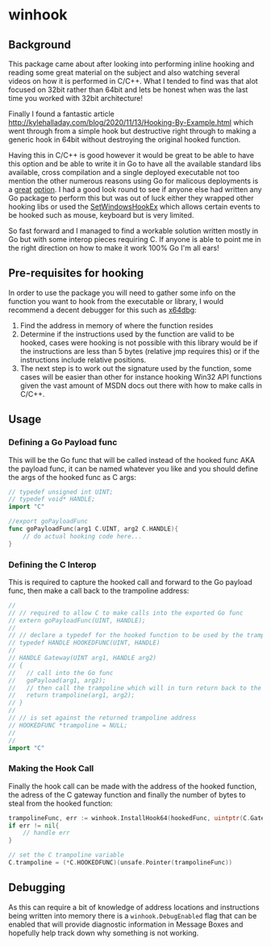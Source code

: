 # winhook

## Background

This package came about after looking into performing inline hooking and reading some great material on the subject and also watching several videos on how it is performed in C/C++. What I tended to find was that alot focused on 32bit rather than 64bit and lets be honest when was the last time you worked with 32bit architecture! 

Finally I found a fantastic article http://kylehalladay.com/blog/2020/11/13/Hooking-By-Example.html which went through from a simple hook but destructive right through to making a generic hook in 64bit without destroying the original hooked function.

Having this in C/C++ is good however it would be great to be able to have this option and be able to write it in Go to have all the available standard libs available, cross compilation and a single deployed executable not too mention the other numerous reasons using Go for malicous deployments is a [great](https://www.youtube.com/watch?v=3RQb05ITSyk) [option](https://www.youtube.com/watch?v=AGLunpPtOgM). I had a good look round to see if anyone else had written any Go package to perform this but was out of luck either they wrapped other hooking libs or used the [SetWindowsHookEx](https://learn.microsoft.com/en-us/windows/win32/api/winuser/nf-winuser-setwindowshookexa) which allows certain events to be hooked such as mouse, keyboard but is very limited.

So fast forward and I managed to find a workable solution written mostly in Go but with some interop pieces requiring C. If anyone is able to point me in the right direction on how to make it work 100% Go I'm all ears!

## Pre-requisites for hooking

In order to use the package you will need to gather some info on the function you want to hook from the executable or library, I would recommend a decent debugger for this such as [x64dbg](https://x64dbg.com/):

1. Find the address in memory of where the function resides
2. Determine if the instructions used by the function are valid to be hooked, cases were hooking is not possible with this library would be if the instructions are less than 5 bytes (relative jmp requires this) or if the instructions include relative positions.
3. The next step is to work out the signature used by the function, some cases will be easier than other for instance hooking Win32 API functions given the vast amount of MSDN docs out there with how to make calls in C/C++.

## Usage

### Defining a Go Payload func

This will be the Go func that will be called instead of the hooked func AKA the payload func, it can be named whatever you like and you should define the args of the hooked func as C args:

~~~go
// typedef unsigned int UINT;
// typedef void* HANDLE;
import "C"

//export goPayloadFunc
func goPayloadFunc(arg1 C.UINT, arg2 C.HANDLE){
    // do actual hooking code here...
}
~~~

### Defining the C Interop 

This is required to capture the hooked call and forward to the Go payload func, then make a call back to the trampoline address:

~~~go
//
// // required to allow C to make calls into the exported Go func
// extern goPayloadFunc(UINT, HANDLE);
//
// // declare a typedef for the hooked function to be used by the trampoline
// typedef HANDLE HOOKEDFUNC(UINT, HANDLE)
//
// HANDLE Gateway(UINT arg1, HANDLE arg2)
// {
//   // call into the Go func
//   goPayload(arg1, arg2);
//   // then call the trampoline which will in turn return back to the hooked function
//   return trampoline(arg1, arg2);   
// }
//
// // is set against the returned trampoline address
// HOOKEDFUNC *trampoline = NULL;
//
//
import "C"
~~~

### Making the Hook Call

Finally the hook call can be made with the address of the hooked function, the adress of the C gateway function and finally the number of bytes to steal from the hooked function:

~~~go
trampolineFunc, err := winhook.InstallHook64(hookedFunc, uintptr(C.Gateway), 5)
if err != nil{
    // handle err
}

// set the C trampoline variable
C.trampoline = (*C.HOOKEDFUNC)(unsafe.Pointer(trampolineFunc))
~~~

## Debugging

As this can require a bit of knowledge of address locations and instructions being written into memory there is a `winhook.DebugEnabled` flag that can be enabled that will provide diagnostic information in Message Boxes and hopefully help track down why something is not working.